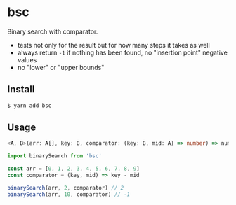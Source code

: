 # bsc

Binary search with comparator.

* tests not only for the result but for how many steps it takes as well
* always return `-1` if nothing has been found, no "insertion point" negative values
* no "lower" or "upper bounds"

## Install

```sh
$ yarn add bsc
```

## Usage

```ts
<A, B>(arr: A[], key: B, comparator: (key: B, mid: A) => number) => number
```

```js
import binarySearch from 'bsc'

const arr = [0, 1, 2, 3, 4, 5, 6, 7, 8, 9]
const comparator = (key, mid) => key - mid

binarySearch(arr, 2, comparator) // 2
binarySearch(arr, 10, comparator) // -1
```
